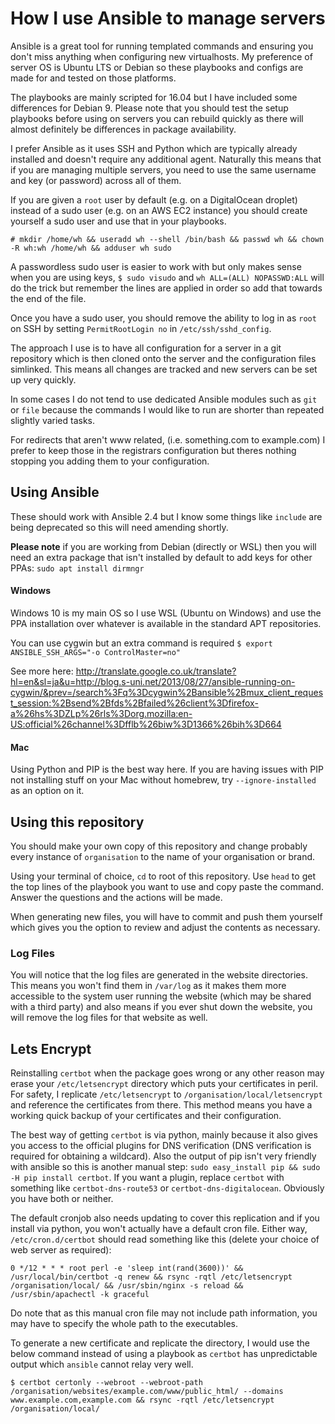 # How I use Ansible to manage servers #

Ansible is a great tool for running templated commands and ensuring you don't miss anything when configuring new virtualhosts. My preference of server OS is Ubuntu LTS or Debian so these playbooks and configs are made for and tested on those platforms.

The playbooks are mainly scripted for 16.04 but I have included some differences for Debian 9. Please note that you should test the setup playbooks before using on servers you can rebuild quickly as there will almost definitely be differences in package availability.

I prefer Ansible as it uses SSH and Python which are typically already installed and doesn't require any additional agent. Naturally this means that if you are managing multiple servers, you need to use the same username and key (or password) across all of them.

If you are given a `root` user by default (e.g. on a DigitalOcean droplet) instead of a sudo user (e.g. on an AWS EC2 instance) you should create yourself a sudo user and use that in your playbooks.

`# mkdir /home/wh && useradd wh --shell /bin/bash && passwd wh && chown -R wh:wh /home/wh && adduser wh sudo`

A passwordless sudo user is easier to work with but only makes sense when you are using keys, `$ sudo visudo` and `wh ALL=(ALL) NOPASSWD:ALL` will do the trick but remember the lines are applied in order so add that towards the end of the file.

Once you have a sudo user, you should remove the ability to log in as `root` on SSH by setting `PermitRootLogin no` in `/etc/ssh/sshd_config`.

The approach I use is to have all configuration for a server in a git repository which is then cloned onto the server and the configuration files simlinked. This means all changes are tracked and new servers can be set up very quickly.

In some cases I do not tend to use dedicated Ansible modules such as `git` or `file` because the commands I would like to run are shorter than repeated slightly varied tasks.

For redirects that aren't www related, (i.e. something.com to example.com) I prefer to keep those in the registrars configuration but theres nothing stopping you adding them to your configuration.

## Using Ansible ##

These should work with Ansible 2.4 but I know some things like `include` are being deprecated so this will need amending shortly.

**Please note** if you are working from Debian (directly or WSL) then you will need an extra package that isn't installed by default to add keys for other PPAs: `sudo apt install dirmngr`

#### Windows ####

Windows 10 is my main OS so I use WSL (Ubuntu on Windows) and use the PPA installation over whatever is available in the standard APT repositories.

You can use cygwin but an extra command is required `$ export ANSIBLE_SSH_ARGS="-o ControlMaster=no"`

See more here: http://translate.google.co.uk/translate?hl=en&sl=ja&u=http://blog.s-uni.net/2013/08/27/ansible-running-on-cygwin/&prev=/search%3Fq%3Dcygwin%2Bansible%2Bmux_client_request_session:%2Bsend%2Bfds%2Bfailed%26client%3Dfirefox-a%26hs%3DZLp%26rls%3Dorg.mozilla:en-US:official%26channel%3Dfflb%26biw%3D1366%26bih%3D664

#### Mac ####

Using Python and PIP is the best way here. If you are having issues with PIP not installing stuff on your Mac without homebrew, try `--ignore-installed` as an option on it.

## Using this repository ##

You should make your own copy of this repository and change probably every instance of `organisation` to the name of your organisation or brand.

Using your terminal of choice, `cd` to root of this repository. Use `head` to get the top lines of the playbook you want to use and copy paste the command. Answer the questions and the actions will be made.

When generating new files, you will have to commit and push them yourself which gives you the option to review and adjust the contents as necessary.

### Log Files ###

You will notice that the log files are generated in the website directories. This means you won't find them in `/var/log` as it makes them more accessible to the system user running the website (which may be shared with a third party) and also means if you ever shut down the website, you will remove the log files for that website as well.

## Lets Encrypt ##

Reinstalling `certbot` when the package goes wrong or any other reason may erase your `/etc/letsencrypt` directory which puts your certificates in peril. For safety, I replicate `/etc/letsencrypt` to `/organisation/local/letsencrypt` and reference the certificates from there. This method means you have a working quick backup of your certificates and their configuration.

The best way of getting `certbot` is via python, mainly because it also gives you access to the official plugins for DNS verification (DNS verification is required for obtaining a wildcard). Also the output of pip isn't very friendly with ansible so this is another manual step: `sudo easy_install pip && sudo -H pip install certbot`. If you want a plugin, replace `certbot` with something like `certbot-dns-route53` or `certbot-dns-digitalocean`. Obviously you have both or neither.

The default cronjob also needs updating to cover this replication and if you install via python, you won't actually have a default cron file. Either way, `/etc/cron.d/certbot` should read something like this (delete your choice of web server as required):

```
0 */12 * * * root perl -e 'sleep int(rand(3600))' && /usr/local/bin/certbot -q renew && rsync -rqtl /etc/letsencrypt /organisation/local/ && /usr/sbin/nginx -s reload && /usr/sbin/apachectl -k graceful
```

Do note that as this manual cron file may not include path information, you may have to specify the whole path to the executables.

To generate a new certificate and replicate the directory, I would use the below command instead of using a playbook as `certbot` has unpredictable output which `ansible` cannot relay very well.

```
$ certbot certonly --webroot --webroot-path /organisation/websites/example.com/www/public_html/ --domains www.example.com,example.com && rsync -rqtl /etc/letsencrypt /organisation/local/
```
